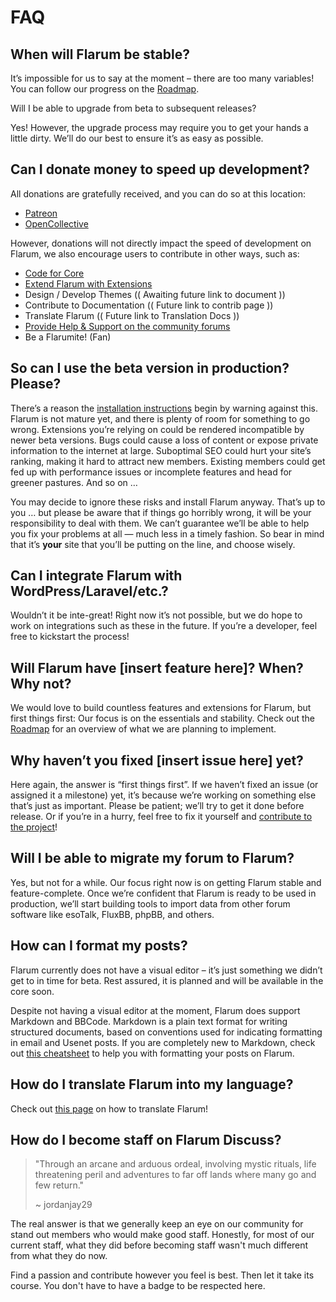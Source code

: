 # FAQ

## When will Flarum be stable?

It’s impossible for us to say at the moment – there are too many variables! You can follow our progress on the [Roadmap](https://flarum.org/roadmap).

Will I be able to upgrade from beta to subsequent releases?

Yes! However, the upgrade process may require you to get your hands a little dirty. We’ll do our best to ensure it’s as easy as possible.

## Can I donate money to speed up development?

All donations are gratefully received, and you can do so at this location:

- [Patreon](https://flarum.org/donate)
- [OpenCollective](https://opencollective.com/flarum)

However, donations will not directly impact the speed of development on Flarum, we also encourage users to contribute in other ways, such as:

 - [Code for Core](https://github.com/flarum/core)
 - [Extend Flarum with Extensions](/extend)
 - Design / Develop Themes (( Awaiting future link to document ))
 - Contribute to Documentation (( Future link to contrib page ))
 - Translate Flarum (( Future link to Translation Docs ))
 - [Provide Help & Support on the community forums](https://discuss.flarum.org/)
 - Be a Flarumite! (Fan)

## So can I use the beta version in production? Please?

There’s a reason the [installation instructions](/user/installation/index.md) begin by warning against this. Flarum is not mature yet, and there is plenty of room for something to go wrong. Extensions you’re relying on could be rendered incompatible by newer beta versions. Bugs could cause a loss of content or expose private information to the internet at large. Suboptimal SEO could hurt your site’s ranking, making it hard to attract new members. Existing members could get fed up with performance issues or incomplete features and head for greener pastures. And so on …

You may decide to ignore these risks and install Flarum anyway. That’s up to you … but please be aware that if things go horribly wrong, it will be your responsibility to deal with them. We can’t guarantee we’ll be able to help you fix your problems at all — much less in a timely fashion. So bear in mind that it’s **your** site that you’ll be putting on the line, and choose wisely.

## Can I integrate Flarum with WordPress/Laravel/etc.?

Wouldn’t it be inte-great! Right now it’s not possible, but we do hope to work on integrations such as these in the future. If you’re a developer, feel free to kickstart the process!

## Will Flarum have [insert feature here]? When? Why not?

We would love to build countless features and extensions for Flarum, but first things first: Our focus is on the essentials and stability. Check out the [Roadmap](https://flarum.org/roadmap) for an overview of what we are planning to implement.

## Why haven’t you fixed [insert issue here] yet?

Here again, the answer is “first things first”. If we haven’t fixed an issue (or assigned it a milestone) yet, it’s because we’re working on something else that’s just as important. Please be patient; we’ll try to get it done before release. Or if you’re in a hurry, feel free to fix it yourself and [contribute to the project](/contributing/index.md)!

## Will I be able to migrate my forum to Flarum?

Yes, but not for a while. Our focus right now is on getting Flarum stable and feature-complete. Once we’re confident that Flarum is ready to be used in production, we’ll start building tools to import data from other forum software like esoTalk, FluxBB, phpBB, and others.

## How can I format my posts?

Flarum currently does not have a visual editor – it’s just something we didn’t get to in time for beta. Rest assured, it is planned and will be available in the core soon.

Despite not having a visual editor at the moment, Flarum does support Markdown and BBCode. Markdown is a plain text format for writing structured documents, based on conventions used for indicating formatting in email and Usenet posts. If you are completely new to Markdown, check out [this cheatsheet](https://github.com/adam-p/markdown-here/wiki/Markdown-Cheatsheet) to help you with formatting your posts on Flarum.

## How do I translate Flarum into my language?

Check out [this page](https://github.com/Arkinn/docs/blob/master/extend/internationalization.md) on how to translate Flarum!

## How do I become staff on Flarum Discuss?

> "Through an arcane and arduous ordeal, involving mystic rituals, life threatening peril and adventures to far off lands where many go and few return."
>
> ~ jordanjay29

The real answer is that we generally keep an eye on our community for stand out members who would make good staff. Honestly, for most of our current staff, what they did before becoming staff wasn't much different from what they do now.

Find a passion and contribute however you feel is best. Then let it take its course. You don't have to have a badge to be respected here.
